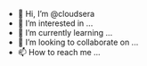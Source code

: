 - 👋 Hi, I’m @cloudsera
- 👀 I’m interested in ...
- 🌱 I’m currently learning ...
- 💞️ I’m looking to collaborate on ...
- 📫 How to reach me ...

<!---
cloudsera/cloudsera is a ✨ special ✨ repository because its `README.md` (this file) appears on your GitHub profile.
You can click the Preview link to take a look at your changes.
--->
